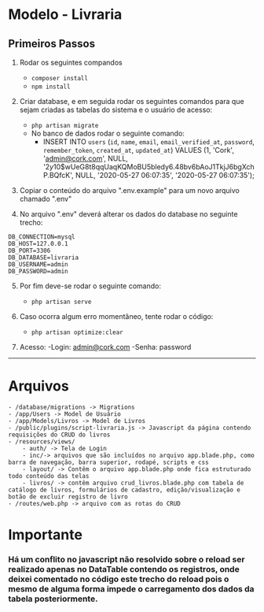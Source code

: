 # Modelo - Livraria

## Primeiros Passos

1. Rodar os seguintes compandos
    - ```composer install```
    - ```npm install```
2. Criar database, e em seguida rodar os seguintes comandos para que sejam criadas as tabelas do sistema e o usuário de acesso:
    - ```php artisan migrate```
    - No banco de dados rodar o seguinte comando:
        - INSERT INTO `users` (`id`, `name`, `email`, `email_verified_at`, `password`, `remember_token`, `created_at`, `updated_at`) VALUES
(1, 'Cork', 'admin@cork.com', NULL, '$2y$10$wUeG8t8qqUaqKQMoBU5bledy6.48bv6bAoJ1TkjJ6bgXchP.BQfcK', NULL, '2020-05-27 06:07:35', '2020-05-27 06:07:35');

3. Copiar o conteúdo do arquivo ".env.example" para um novo arquivo chamado ".env"

4. No arquivo ".env" deverá alterar os dados do database no seguinte trecho:
```
DB_CONNECTION=mysql
DB_HOST=127.0.0.1
DB_PORT=3306
DB_DATABASE=livraria
DB_USERNAME=admin
DB_PASSWORD=admin
```

5. Por fim deve-se rodar o seguinte comando:
    - ```php artisan serve```

6. Caso ocorra algum erro momentâneo, tente rodar o código:
    - ```php artisan optimize:clear```

7. Acesso:
    -Login: admin@cork.com
    -Senha: password
---

# Arquivos

    - /database/migrations -> Migrations
    - /app/Users -> Model de Usuário
    - /app/Models/Livros -> Model de Livros
    - /public/plugins/script-livraria.js -> Javascript da página contendo requisições do CRUD do livros
    - /resources/views/
        - auth/ -> Tela de Login
        - inc/-> arquivos que são incluídos no arquivo app.blade.php, como barra de navegação, barra superior, rodapé, scripts e css
        - layout/ -> Contêm o arquivo app.blade.php onde fica estruturado todo conteúdo das telas
        - livros/ -> contêm arquivo crud_livros.blade.php com tabela de catálogo de livros, formulários de cadastro, edição/visualização e botão de excluir registro de livro
    - /routes/web.php -> arquivo com as rotas do CRUD

# Importante

### Há um conflito no javascript não resolvido sobre o reload ser realizado apenas no DataTable contendo os registros, onde deixei comentado no código este trecho do reload pois o mesmo de alguma forma impede o carregamento dos dados da tabela posteriormente.
